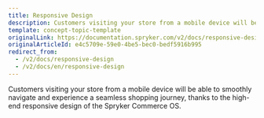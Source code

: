 ```yaml
---
title: Responsive Design
description: Customers visiting your store from a mobile device will be able to smoothly navigate and experience a seamless shopping journey.
template: concept-topic-template
originalLink: https://documentation.spryker.com/v2/docs/responsive-design
originalArticleId: e4c5709e-59e0-4be5-bec0-bedf5916b995
redirect_from:
  - /v2/docs/responsive-design
  - /v2/docs/en/responsive-design
---
```


Customers visiting your store from a mobile device will be able to smoothly navigate and experience a seamless shopping journey, thanks to the high-end responsive design of the Spryker Commerce OS.

